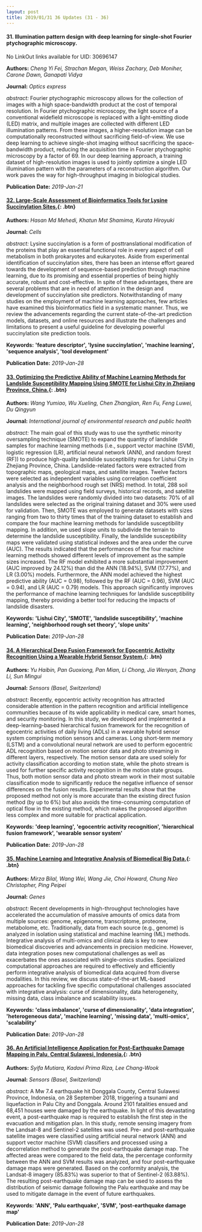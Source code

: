 ```yaml
---
layout: post
title: 2019/01/31 36 Updates (31 - 36)
---
```

#### 31. Illumination pattern design with deep learning for single-shot Fourier ptychographic microscopy.
No LinkOut links available for UID: 30696147

**Authors:** *Cheng Yi Fei, Strachan Megan, Weiss Zachary, Deb Moniher, Carone Dawn, Ganapati Vidya*

**Journal:** *Optics express*

*abstract:* Fourier ptychographic microscopy allows for the collection of images with a high space-bandwidth product at the cost of temporal resolution. In Fourier ptychographic microscopy, the light source of a conventional widefield microscope is replaced with a light-emitting diode (LED) matrix, and multiple images are collected with different LED illumination patterns. From these images, a higher-resolution image can be computationally reconstructed without sacrificing field-of-view. We use deep learning to achieve single-shot imaging without sacrificing the space-bandwidth product, reducing the acquisition time in Fourier ptychographic microscopy by a factor of 69. In our deep learning approach, a training dataset of high-resolution images is used to jointly optimize a single LED illumination pattern with the parameters of a reconstruction algorithm. Our work paves the way for high-throughput imaging in biological studies.



**Publication Date:** *2019-Jan-21*

#### [32. Large-Scale Assessment of Bioinformatics Tools for Lysine Succinylation Sites.](http://www.mdpi.com/resolver?pii=cells8020095){: .btn}
**Authors:** *Hasan Md Mehedi, Khatun Mst Shamima, Kurata Hiroyuki*

**Journal:** *Cells*

*abstract:* Lysine succinylation is a form of posttranslational modification of the proteins that play an essential functional role in every aspect of cell metabolism in both prokaryotes and eukaryotes. Aside from experimental identification of succinylation sites, there has been an intense effort geared towards the development of sequence-based prediction through machine learning, due to its promising and essential properties of being highly accurate, robust and cost-effective. In spite of these advantages, there are several problems that are in need of attention in the design and development of succinylation site predictors. Notwithstanding of many studies on the employment of machine learning approaches, few articles have examined this bioinformatics field in a systematic manner. Thus, we review the advancements regarding the current state-of-the-art prediction models, datasets, and online resources and illustrate the challenges and limitations to present a useful guideline for developing powerful succinylation site prediction tools.

**Keywords:** **'feature descriptor', 'lysine succinylation', 'machine learning', 'sequence analysis', 'tool development'**

**Publication Date:** *2019-Jan-28*

#### [33. Optimizing the Predictive Ability of Machine Learning Methods for Landslide Susceptibility Mapping Using SMOTE for Lishui City in Zhejiang Province, China.](http://www.mdpi.com/resolver?pii=ijerph16030368){: .btn}
**Authors:** *Wang Yumiao, Wu Xueling, Chen Zhangjian, Ren Fu, Feng Luwei, Du Qingyun*

**Journal:** *International journal of environmental research and public health*

*abstract:* The main goal of this study was to use the synthetic minority oversampling technique (SMOTE) to expand the quantity of landslide samples for machine learning methods (i.e., support vector machine (SVM), logistic regression (LR), artiﬁcial neural network (ANN), and random forest (RF)) to produce high-quality landslide susceptibility maps for Lishui City in Zhejiang Province, China. Landslide-related factors were extracted from topographic maps, geological maps, and satellite images. Twelve factors were selected as independent variables using correlation coefficient analysis and the neighborhood rough set (NRS) method. In total, 288 soil landslides were mapped using field surveys, historical records, and satellite images. The landslides were randomly divided into two datasets: 70% of all landslides were selected as the original training dataset and 30% were used for validation. Then, SMOTE was employed to generate datasets with sizes ranging from two to thirty times that of the training dataset to establish and compare the four machine learning methods for landslide susceptibility mapping. In addition, we used slope units to subdivide the terrain to determine the landslide susceptibility. Finally, the landslide susceptibility maps were validated using statistical indexes and the area under the curve (AUC). The results indicated that the performances of the four machine learning methods showed different levels of improvement as the sample sizes increased. The RF model exhibited a more substantial improvement (AUC improved by 24.12%) than did the ANN (18.94%), SVM (17.77%), and LR (3.00%) models. Furthermore, the ANN model achieved the highest predictive ability (AUC = 0.98), followed by the RF (AUC = 0.96), SVM (AUC = 0.94), and LR (AUC = 0.79) models. This approach significantly improves the performance of machine learning techniques for landslide susceptibility mapping, thereby providing a better tool for reducing the impacts of landslide disasters.

**Keywords:** **'Lishui City', 'SMOTE', 'landslide susceptibility', 'machine learning', 'neighborhood rough set theory', 'slope units'**

**Publication Date:** *2019-Jan-28*

#### [34. A Hierarchical Deep Fusion Framework for Egocentric Activity Recognition Using a Wearable Hybrid Sensor System.](http://www.mdpi.com/resolver?pii=s19030546){: .btn}
**Authors:** *Yu Haibin, Pan Guoxiong, Pan Mian, Li Chong, Jia Wenyan, Zhang Li, Sun Mingui*

**Journal:** *Sensors (Basel, Switzerland)*

*abstract:* Recently, egocentric activity recognition has attracted considerable attention in the pattern recognition and artificial intelligence communities because of its wide applicability in medical care, smart homes, and security monitoring. In this study, we developed and implemented a deep-learning-based hierarchical fusion framework for the recognition of egocentric activities of daily living (ADLs) in a wearable hybrid sensor system comprising motion sensors and cameras. Long short-term memory (LSTM) and a convolutional neural network are used to perform egocentric ADL recognition based on motion sensor data and photo streaming in different layers, respectively. The motion sensor data are used solely for activity classification according to motion state, while the photo stream is used for further specific activity recognition in the motion state groups. Thus, both motion sensor data and photo stream work in their most suitable classification mode to significantly reduce the negative influence of sensor differences on the fusion results. Experimental results show that the proposed method not only is more accurate than the existing direct fusion method (by up to 6%) but also avoids the time-consuming computation of optical flow in the existing method, which makes the proposed algorithm less complex and more suitable for practical application.

**Keywords:** **'deep learning', 'egocentric activity recognition', 'hierarchical fusion framework', 'wearable sensor system'**

**Publication Date:** *2019-Jan-28*

#### [35. Machine Learning and Integrative Analysis of Biomedical Big Data.](http://www.mdpi.com/resolver?pii=genes10020087){: .btn}
**Authors:** *Mirza Bilal, Wang Wei, Wang Jie, Choi Howard, Chung Neo Christopher, Ping Peipei*

**Journal:** *Genes*

*abstract:* Recent developments in high-throughput technologies have accelerated the accumulation of massive amounts of omics data from multiple sources: genome, epigenome, transcriptome, proteome, metabolome, etc. Traditionally, data from each source (e.g., genome) is analyzed in isolation using statistical and machine learning (ML) methods. Integrative analysis of multi-omics and clinical data is key to new biomedical discoveries and advancements in precision medicine. However, data integration poses new computational challenges as well as exacerbates the ones associated with single-omics studies. Specialized computational approaches are required to effectively and efficiently perform integrative analysis of biomedical data acquired from diverse modalities. In this review, we discuss state-of-the-art ML-based approaches for tackling five specific computational challenges associated with integrative analysis: curse of dimensionality, data heterogeneity, missing data, class imbalance and scalability issues.

**Keywords:** **'class imbalance', 'curse of dimensionality', 'data integration', 'heterogeneous data', 'machine learning', 'missing data', 'multi-omics', 'scalability'**

**Publication Date:** *2019-Jan-28*

#### [36. An Artificial Intelligence Application for Post-Earthquake Damage Mapping in Palu, Central Sulawesi, Indonesia.](http://www.mdpi.com/resolver?pii=s19030542){: .btn}
**Authors:** *Syifa Mutiara, Kadavi Prima Riza, Lee Chang-Wook*

**Journal:** *Sensors (Basel, Switzerland)*

*abstract:* A Mw 7.4 earthquake hit Donggala County, Central Sulawesi Province, Indonesia, on 28 September 2018, triggering a tsunami and liquefaction in Palu City and Donggala. Around 2101 fatalities ensued and 68,451 houses were damaged by the earthquake. In light of this devastating event, a post-earthquake map is required to establish the first step in the evacuation and mitigation plan. In this study, remote sensing imagery from the Landsat-8 and Sentinel-2 satellites was used. Pre- and post-earthquake satellite images were classified using artificial neural network (ANN) and support vector machine (SVM) classifiers and processed using a decorrelation method to generate the post-earthquake damage map. The affected areas were compared to the field data, the percentage conformity between the ANN and SVM results was analyzed, and four post-earthquake damage maps were generated. Based on the conformity analysis, the Landsat-8 imagery (85.83%) was superior to that of Sentinel-2 (63.88%). The resulting post-earthquake damage map can be used to assess the distribution of seismic damage following the Palu earthquake and may be used to mitigate damage in the event of future earthquakes.

**Keywords:** **'ANN', 'Palu earthquake', 'SVM', 'post-earthquake damage map'**

**Publication Date:** *2019-Jan-28*

